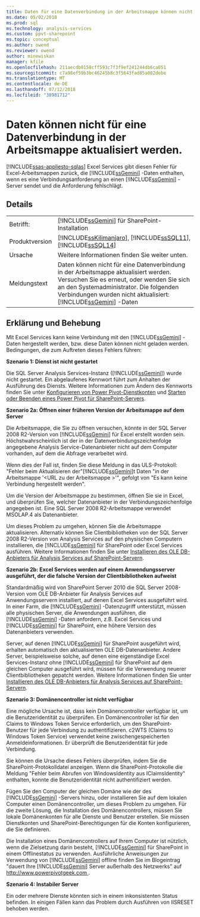```yaml
---
title: Daten für eine Datenverbindung in der Arbeitsmappe können nicht aktualisiert | Microsoft-Dokumentation
ms.date: 05/02/2018
ms.prod: sql
ms.technology: analysis-services
ms.custom: ppvt-sharepoint
ms.topic: conceptual
ms.author: owend
ms.reviewer: owend
author: minewiskan
manager: kfile
ms.openlocfilehash: 211aecdb0158cff593c7f3f9ef241244db6ca051
ms.sourcegitcommit: c7a98ef59b3bc46245b8c3f5643fad85a082debe
ms.translationtype: MT
ms.contentlocale: de-DE
ms.lasthandoff: 07/12/2018
ms.locfileid: "38981712"
---
```

# <a name="unable-to-refresh-data-for-a-data-connection-in-the-workbook"></a>Daten können nicht für eine Datenverbindung in der Arbeitsmappe aktualisiert werden.
[!INCLUDE[ssas-appliesto-sqlas](../../includes/ssas-appliesto-sqlas.md)]
  Excel Services gibt diesen Fehler für Excel-Arbeitsmappen zurück, die [!INCLUDE[ssGemini](../../includes/ssgemini-md.md)] -Daten enthalten, wenn es eine Verbindungsanforderung an einen [!INCLUDE[ssGemini](../../includes/ssgemini-md.md)] -Server sendet und die Anforderung fehlschlägt.  
  
## <a name="details"></a>Details  
  
|||  
|-|-|  
|Betrifft:|[!INCLUDE[ssGemini](../../includes/ssgemini-md.md)] für SharePoint-Installation|  
|Produktversion|[!INCLUDE[ssKilimanjaro](../../includes/sskilimanjaro-md.md)], [!INCLUDE[ssSQL11](../../includes/sssql11-md.md)], [!INCLUDE[ssSQL14](../../includes/sssql14-md.md)]|  
|Ursache|Weitere Informationen finden Sie weiter unten.|  
|Meldungstext|Daten können nicht für eine Datenverbindung in der Arbeitsmappe aktualisiert werden. Versuchen Sie es erneut, oder wenden Sie sich an den Systemadministrator. Die folgenden Verbindungen wurden nicht aktualisiert: [!INCLUDE[ssGemini](../../includes/ssgemini-md.md)] -Daten|  
  
## <a name="explanation-and-resolution"></a>Erklärung und Behebung  
 Mit Excel Services kann keine Verbindung mit den [!INCLUDE[ssGemini](../../includes/ssgemini-md.md)] -Daten hergestellt werden, bzw. diese Daten können nicht geladen werden. Bedingungen, die zum Auftreten dieses Fehlers führen:  
  
 **Szenario 1: Dienst ist nicht gestartet**  
  
 Die SQL Server Analysis Services-Instanz ([!INCLUDE[ssGemini](../../includes/ssgemini-md.md)]) wurde nicht gestartet. Ein abgelaufenes Kennwort führt zum Anhalten der Ausführung des Diensts. Weitere Informationen zum Ändern des Kennworts finden Sie unter [Konfigurieren von Power Pivot-Dienstkonten](../../analysis-services/power-pivot-sharepoint/configure-power-pivot-service-accounts.md) und [Starten oder Beenden eines Power Pivot für SharePoint-Servers](../../analysis-services/power-pivot-sharepoint/start-or-stop-a-power-pivot-for-sharepoint-server.md).  
  
 **Szenario 2a: Öffnen einer früheren Version der Arbeitsmappe auf dem Server**  
  
 Die Arbeitsmappe, die Sie zu öffnen versuchen, könnte in der SQL Server 2008 R2-Version von [!INCLUDE[ssGemini](../../includes/ssgemini-md.md)] für Excel erstellt worden sein. Höchstwahrscheinlich ist der in der Datenverbindungszeichenfolge angegebene Analysis Service-Datenanbieter nicht auf dem Computer vorhanden, auf dem die Abfrage verarbeitet wird.  
  
 Wenn dies der Fall ist, finden Sie diese Meldung in das ULS-Protokoll: "Fehler beim Aktualisieren der"[!INCLUDE[ssGemini](../../includes/ssgemini-md.md)]t Daten "in der Arbeitsmappe '\<URL zu der Arbeitsmappe >'", gefolgt von "Es kann keine Verbindung hergestellt werden".  
  
 Um die Version der Arbeitsmappe zu bestimmen, öffnen Sie sie in Excel, und überprüfen Sie, welcher Datenanbieter in der Verbindungszeichenfolge angegeben ist. Eine SQL Server 2008 R2-Arbeitsmappe verwendet MSOLAP.4 als Datenanbieter.  
  
 Um dieses Problem zu umgehen, können Sie die Arbeitsmappe aktualisieren. Alternativ können Sie Clientbibliotheken von der SQL Server 2008 R2-Version von Analysis Services auf den physischen Computern installieren, die [!INCLUDE[ssGemini](../../includes/ssgemini-md.md)] für SharePoint oder Excel Services ausführen. Weitere Informationen finden Sie unter [Installieren des OLE DB-Anbieters für Analysis Services auf SharePoint-Servern](http://msdn.microsoft.com/2c62daf9-1f2d-4508-a497-af62360ee859).  
  
 **Szenario 2b: Excel Services werden auf einem Anwendungsserver ausgeführt, der die falsche Version der Clientbibliotheken aufweist**  
  
 Standardmäßig wird von SharePoint Server 2010 die SQL Server 2008-Version vom OLE DB-Anbieter für Analysis Services auf Anwendungsservern installiert, auf denen Excel Services ausgeführt wird. In einer Farm, die [!INCLUDE[ssGemini](../../includes/ssgemini-md.md)] -Datenzugriff unterstützt, müssen alle physischen Server, die Anwendungen ausführen, die [!INCLUDE[ssGemini](../../includes/ssgemini-md.md)] -Daten anfordern, z.B. Excel Services und [!INCLUDE[ssGemini](../../includes/ssgemini-md.md)] für SharePoint, eine höhere Version des Datenanbieters verwenden.  
  
 Server, auf denen [!INCLUDE[ssGemini](../../includes/ssgemini-md.md)] für SharePoint ausgeführt wird, erhalten automatisch den aktualisierten OLE DB-Datenanbieter. Andere Server, beispielsweise solche, auf denen eine eigenständige Excel Services-Instanz ohne [!INCLUDE[ssGemini](../../includes/ssgemini-md.md)] für SharePoint auf dem gleichen Computer ausgeführt wird, müssen für die Verwendung neuerer Clientbibliotheken gepatcht werden. Weitere Informationen finden Sie unter [Installieren des OLE DB-Anbieters für Analysis Services auf SharePoint-Servern](http://msdn.microsoft.com/2c62daf9-1f2d-4508-a497-af62360ee859).  
  
 **Szenario 3: Domänencontroller ist nicht verfügbar**  
  
 Eine mögliche Ursache ist, dass kein Domänencontroller verfügbar ist, um die Benutzeridentität zu überprüfen. Ein Domänencontroller ist für den Claims to Windows Token Service erforderlich, um den SharePoint-Benutzer für jede Verbindung zu authentifizieren. c2WTS (Claims to Windows Token Service) verwendet keine zwischengespeicherten Anmeldeinformationen. Er überprüft die Benutzeridentität für jede Verbindung.  
  
 Sie können die Ursache dieses Fehlers überprüfen, indem Sie die SharePoint-Protokolldatei anzeigen. Wenn die SharePoint-Protokolle die Meldung "Fehler beim Abrufen von WindowsIdentity aus IClaimsIdentity" enthalten, konnte die Benutzeridentität nicht authentifiziert werden.  
  
 Fügen Sie den Computer der gleichen Domäne wie der des [!INCLUDE[ssGemini](../../includes/ssgemini-md.md)] -Servers hinzu, oder installieren Sie auf dem lokalen Computer einen Domänencontroller, um dieses Problem zu umgehen. Für die zweite Lösung, die Installation des Domänencontrollers, müssen Sie lokale Domänenkonten für alle Dienste und Benutzer erstellen. Sie müssen Dienstkonten und SharePoint-Berechtigungen für die Konten konfigurieren, die Sie definieren.  
  
 Die Installation eines Domänencontrollers auf Ihrem Computer ist nützlich, wenn die Zielsetzung darin besteht, [!INCLUDE[ssGemini](../../includes/ssgemini-md.md)] für SharePoint in einem Offlinestatus zu verwenden. Ausführliche Anweisungen zur Verwendung von [!INCLUDE[ssGemini](../../includes/ssgemini-md.md)] offline finden Sie im Blogeintrag "dauert Ihre [!INCLUDE[ssGemini](../../includes/ssgemini-md.md)] Server außerhalb des Netzwerks" auf [ http://www.powerpivotgeek.com ](http://go.microsoft.com/fwlink/?LinkId=184241).  
  
 **Szenario 4: Instabiler Server**  
  
 Ein oder mehrere Dienste könnten sich in einem inkonsistenten Status befinden. In einigen Fällen kann das Problem durch Ausführen von IISRESET behoben werden.  
  
  
